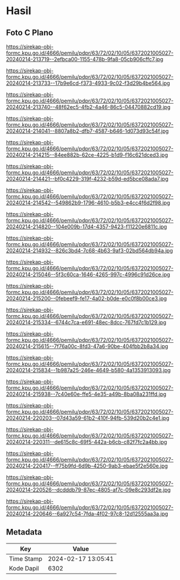 # Hasil

## Foto C Plano

https://sirekap-obj-formc.kpu.go.id/4666/pemilu/pdpr/63/72/02/10/05/6372021005027-20240214-213719--2efbca00-1155-478b-9fa8-05cb906cffc7.jpg

https://sirekap-obj-formc.kpu.go.id/4666/pemilu/pdpr/63/72/02/10/05/6372021005027-20240214-213733--17b9e6cd-f373-4933-9c02-f3d29b4be564.jpg

https://sirekap-obj-formc.kpu.go.id/4666/pemilu/pdpr/63/72/02/10/05/6372021005027-20240214-213740--48f62ec5-4fb2-4a46-86c5-04470882cd19.jpg

https://sirekap-obj-formc.kpu.go.id/4666/pemilu/pdpr/63/72/02/10/05/6372021005027-20240214-214041--8807a8b2-dfb7-4587-b646-1d073d93c54f.jpg

https://sirekap-obj-formc.kpu.go.id/4666/pemilu/pdpr/63/72/02/10/05/6372021005027-20240214-214215--84ee882b-62ce-4225-b1d9-f16c621dced3.jpg

https://sirekap-obj-formc.kpu.go.id/4666/pemilu/pdpr/63/72/02/10/05/6372021005027-20240214-214421--bf0c4229-319f-4232-b59d-ed5bce08ada7.jpg

https://sirekap-obj-formc.kpu.go.id/4666/pemilu/pdpr/63/72/02/10/05/6372021005027-20240214-214542--549862b9-1796-4610-b5b3-e4cc4f6d2f98.jpg

https://sirekap-obj-formc.kpu.go.id/4666/pemilu/pdpr/63/72/02/10/05/6372021005027-20240214-214820--104e009b-17d4-4357-9423-f11220e6811c.jpg

https://sirekap-obj-formc.kpu.go.id/4666/pemilu/pdpr/63/72/02/10/05/6372021005027-20240214-214932--826c3bd4-7c68-4b63-9af3-02bd564db94a.jpg

https://sirekap-obj-formc.kpu.go.id/4666/pemilu/pdpr/63/72/02/10/05/6372021005027-20240214-215046--5f3c60ca-1646-4265-997c-4996c91d26ce.jpg

https://sirekap-obj-formc.kpu.go.id/4666/pemilu/pdpr/63/72/02/10/05/6372021005027-20240214-215200--0febeef9-fe17-4a02-b0de-e0c0f8b00ce3.jpg

https://sirekap-obj-formc.kpu.go.id/4666/pemilu/pdpr/63/72/02/10/05/6372021005027-20240214-215334--6744c7ca-e691-48ec-8dcc-767fd7c1b129.jpg

https://sirekap-obj-formc.kpu.go.id/4666/pemilu/pdpr/63/72/02/10/05/6372021005027-20240214-215615--7f76a00c-8fd3-47a6-90be-404fbb2b8a34.jpg

https://sirekap-obj-formc.kpu.go.id/4666/pemilu/pdpr/63/72/02/10/05/6372021005027-20240214-215834--1b987a25-246e-4649-b580-4a1353913093.jpg

https://sirekap-obj-formc.kpu.go.id/4666/pemilu/pdpr/63/72/02/10/05/6372021005027-20240214-215938--7c40e60e-ffe5-4e35-a49b-8ba08a231ffd.jpg

https://sirekap-obj-formc.kpu.go.id/4666/pemilu/pdpr/63/72/02/10/05/6372021005027-20240214-220203--07d43a59-61b2-410f-94fb-539d20b2c4e1.jpg

https://sirekap-obj-formc.kpu.go.id/4666/pemilu/pdpr/63/72/02/10/05/6372021005027-20240214-220311--de615c8c-69f5-442a-b6cb-c82f7fc2a4bb.jpg

https://sirekap-obj-formc.kpu.go.id/4666/pemilu/pdpr/63/72/02/10/05/6372021005027-20240214-220417--ff75b9fd-6d9b-4250-9ab3-ebae5f2e560e.jpg

https://sirekap-obj-formc.kpu.go.id/4666/pemilu/pdpr/63/72/02/10/05/6372021005027-20240214-220526--dcdddb79-87ec-4805-af7c-09e8c293df2e.jpg

https://sirekap-obj-formc.kpu.go.id/4666/pemilu/pdpr/63/72/02/10/05/6372021005027-20240214-220646--6a927c54-7fda-4f02-97c8-12d12555aa3a.jpg


## Metadata

| Key        | Value               |
| ---------- | ------------------- |
| Time Stamp | 2024-02-17 13:05:41 |
| Kode Dapil | 6302                |



